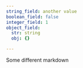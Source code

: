 ```yaml
---
string_field: another value
boolean_field: false
integer_field: 1
object_field:
  str: string
  obj: {}

---
```

Some different markdown
